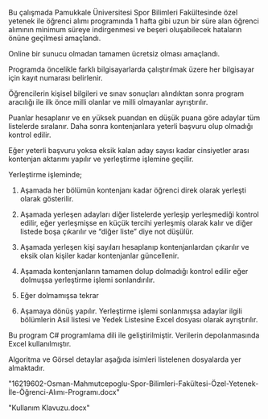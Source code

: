 Bu çalışmada Pamukkale Üniversitesi Spor Bilimleri Fakültesinde özel yetenek ile öğrenci alımı programında 1 hafta gibi uzun bir süre alan öğrenci alımının minimum süreye indirgenmesi ve beşeri oluşabilecek hataların önüne geçilmesi amaçlandı. 

Online bir sunucu olmadan tamamen ücretsiz olması amaçlandı.

Programda öncelikle farklı bilgisayarlarda çalıştırılmak üzere her bilgisayar için kayıt numarası belirlenir.

Öğrencilerin kişisel bilgileri ve sınav sonuçları alındıktan sonra program aracılığı ile ilk önce milli olanlar ve milli olmayanlar ayrıştırılır.

Puanlar hesaplanır ve en yüksek puandan en düşük puana göre adaylar tüm listelerde sıralanır. Daha sonra kontenjanlara yeterli başvuru olup olmadığı kontrol edilir.

Eğer yeterli başvuru yoksa eksik kalan aday sayısı kadar cinsiyetler arası kontenjan aktarımı yapılır ve yerleştirme işlemine geçilir. 

Yerleştirme işleminde;

1. Aşamada her bölümün kontenjanı kadar öğrenci direk olarak yerleşti olarak gösterilir.

2. Aşamada yerleşen adayları diğer listelerde yerleşip yerleşmediği kontrol edilir, eğer yerleşmişse en küçük tercihi yerleşmiş olarak kalır ve diğer listede boşa çıkarılır ve “diğer liste” diye not düşülür. 

3. Aşamada yerleşen kişi sayıları hesaplanıp kontenjanlardan çıkarılır ve eksik olan kişiler kadar kontenjanlar güncellenir. 

4. Aşamada kontenjanların tamamen dolup dolmadığı kontrol edilir eğer dolmuşsa yerleştirme işlemi sonlandırılır. 

5. Eğer dolmamışsa tekrar 

6. Aşamaya dönüş yapılır. Yerleştirme işlemi sonlanmışsa adaylar ilgili bölümlerin Asil listesi ve Yedek Listesine Excel dosyası olarak ayrıştırılır.

Bu program C# programlama dili ile geliştirilmiştir. Verilerin depolanmasında Excel kullanılmıştır.

Algoritma ve Görsel detaylar aşağıda isimleri listelenen dosyalarda yer almaktadır.

"16219602-Osman-Mahmutcepoglu-Spor-Bilimleri-Fakültesi-Özel-Yetenek-İle-Öğrenci-Alımı-Programı.docx"

"Kullanım Klavuzu.docx"

